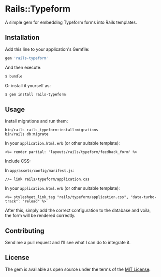 # Rails::Typeform

A simple gem for embedding Typeform forms into Rails templates.

## Installation
Add this line to your application's Gemfile:

```ruby
gem 'rails-typeform'
```

And then execute:
```bash
$ bundle
```

Or install it yourself as:
```bash
$ gem install rails-typeform
```

## Usage

Install migrations and run them:

```
bin/rails rails_typeform:install:migrations
bin/rails db:migrate
```

In your `application.html.erb` (or other suitable template):

```
<%= render partial: 'layouts/rails/typeform/feedback_form' %>
```

Include CSS:

In `app/assets/config/manifest.js`:

```
//= link rails/typeform/application.css
```

In your `application.html.erb` (or other suitable template):

```
<%= stylesheet_link_tag "rails/typeform/application.css", "data-turbo-track": "reload" %>
```

After this, simply add the correct configuration to the database
and voila, the form will be rendered correctly.

## Contributing

Send me a pull request and I'll see what I can do to integrate it.

## License
The gem is available as open source under the terms of the [MIT License](https://opensource.org/licenses/MIT).
